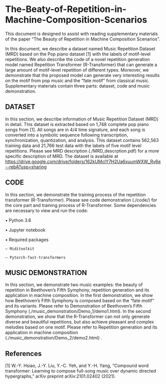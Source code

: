 # The-Beaty-of-Repetition-in-Machine-Composition-Scenarios
This document is designed to assist with reading supplementary materials of the paper “The Beauty of Repetition in Machine Composition Scenarios”. 

In this document, we describe a dataset named Music Repetition Dataset (MRD) based on the Pop piano dataset [1] with the labels of motif-level repetitions. We also describe the code of a novel repetition generation model named Repetition Transformer (R-Transformer) that can generate a large amount of motif-level repetition of different types. Moreover, we demonstrate that the proposed model can generate very interesting results on the motif from pop music and the “fate motif” from classical music. Supplementary materials contain three parts: dataset, code and music demonstration.


## DATASET

In this section, we describe information of Music Repetition Dataset (MRD) in detail. This dataset is extracted based on 1,748 complete pop piano songs from [1]. All songs are in 4/4 time signature, and each song is converted into a symbolic sequence following transcription, synchronization, quantization, and analysis. This dataset contains 562,563 training data and 21,766 test data with the labels of five motif level repetitions. Please see MRD description (./MRD_descrption.pdf) for a more specific description of MRD. The dataset is available at https://drive.google.com/drive/folders/162kUMclY7H2Ua6xuumWXW_Rv6e--rebA?usp=sharing 

## CODE

In this section, we demonstrate the training process of the repetition transformer (R-Transformer). Please see code demonstration (./code/) for the core part and training process of R-Transformer. Some dependencies are necessary to view and run the code:
  
  • Python 3.6
  
  • Jupyter notebook
  
  • Required packages
    
    – Miditoolkit 
    
    – Pytorch-fast-transformers


## MUSIC DEMONSTRATION

In this section, we demonstrate two music examples: the beauty of repetition in Beethoven’s Fifth Symphony, repetition generation and its application in machine composition. In the first demonstration, we show how Beethoven’s Fifth Symphony is composed based on the “fate motif” and its variants. Please refer to Demonstration of Beethoven’s Fifth Symphony (./music_demonstration/Demo_1/demo1.html). In the second demonstration, we show that the R-Transformer can not only generate diverse and beautiful repetitions, but also achieve pleasant and complex melodies based on one motif. Please refer to Repetition generation and its application in machine composition (./music_demonstration/Demo_2/demo2.html) .


## References
[1] W.-Y. Hsiao, J.-Y. Liu, Y.-C. Yeh, and Y.-H. Yang, “Compound word transformer: Learning to compose full-song music over dynamic directed hypergraphs,” arXiv preprint arXiv:2101.02402 (2021).
